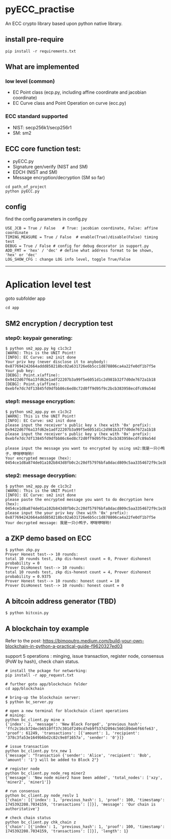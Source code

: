# pyECC_practise
An ECC crypto library based upon python native library.

## install pre-require
```
pip install -r requirements.txt
``` 

## What are implemented

### low level (common)
- EC Point class (ecp.py, including affine coordinate and jacobian coordinate)
- EC Curve class and Point Operation on curve (ecc.py)

### ECC standard supported
- NIST: secp256k1/secp256r1
- SM: sm2

## ECC core function test:
- pyECC.py
- Signature gen/verify (NIST and SM)
- EDCH (NIST and SM)
- Message encryption/decryption (SM so far)

```shell
cd path_of_project
python pyECC.py
```

## config
find the config parameters in config.py

```shell
USE_JCB = True / False   # True: jacobian coordinate, False: affine coordinate
TIMING_MEASURE = True / False  # enable(True)/disable(False) timing test
DEBUG = True / False # config for debug decorator in support.py
ADD_FMT = 'hex' / 'dec' # define what address format to be shown, 'hex' or 'dec'
LOG_SHOW_CFG : change LOG info level, toggle True/False
```
---

# Aplication level test
goto subfolder app
```shell
cd app
```
## SM2 encryption / decryption test

### step0: keypair generating: 

```shell
$ python sm2_app.py kg c1c3c2
[WARN]: This is the UNIT Point!
[INFO]: EC Curve: sm2 init done
Your priv key (never disclose it to anybody): 0x877694242664addd858218bc02a631726e6b5cc1d878806ca4a22fe0df1b7f5e
Your pub key:
[DEBG]: Point.x(affine): 0x9422d67f6a13fd62e1adf22207b3a99f5e6051d1c2d981b32f7d0de7672a1b18
[DEBG]: Point.y(affine): 0xebfe7dc7df13845fd9dfbb86c6ed8c72d0ff9d95f9c2bcb383958ecdfc89a54d
```

### step1: message encryption: 
```shell
$ python sm2_app.py en c1c3c2
[WARN]: This is the UNIT Point!
[INFO]: EC Curve: sm2 init done
please input the receiver's public key x (hex with '0x' prefix): 0x9422d67f6a13fd62e1adf22207b3a99f5e6051d1c2d981b32f7d0de7672a1b18
please input the receiver's public key y (hex with '0x' prefix): 0xebfe7dc7df13845fd9dfbb86c6ed8c72d0ff9d95f9c2bcb383958ecdfc89a54d

please input the message you want to encrypted by using sm2:我是一只小鸭子，咿呀咿呀哟!
Your encrypted message (hex): 0454ce1d8a874de01a102b843d8fb0c2c20df57976bfa8dacd809c5aa3354672f9c1e3ba0c7b823c7d24c228d471a193fb109fdd1d214bbd017c7991c6c3a336ba052b4aa60f4f465e5843cae7da7c1e30e0b2bd12057c6a32de454c13f5edcec2f798945112b7b99d2bb0cc299fb8dd6d32a3dc480aee9b4723a36a3d5f38aa4ba35b2e4dafa7c98f
```

### step2: message decryption: 
```shell
$ python sm2_app.py de c1c3c2
[WARN]: This is the UNIT Point!
[INFO]: EC Curve: sm2 init done
please paste the encrypted message you want to do decryption here (hex):  0454ce1d8a874de01a102b843d8fb0c2c20df57976bfa8dacd809c5aa3354672f9c1e3ba0c7b823c7d24c228d471a193fb109fdd1d214bbd017c7991c6c3a336ba052b4aa60f4f465e5843cae7da7c1e30e0b2bd12057c6a32de454c13f5edcec2f798945112b7b99d2bb0cc299fb8dd6d32a3dc480aee9b4723a36a3d5f38aa4ba35b2e4dafa7c98f
please input the your priv key (hex with '0x' prefix): 0x877694242664addd858218bc02a631726e6b5cc1d878806ca4a22fe0df1b7f5e
Your decrypted message: 我是一只小鸭子，咿呀咿呀哟!
```

## a ZKP demo based on ECC
```shell
$ python zkp.py 
Prover Honest test--> 10 rounds: 
total 10 rounds test, zkp dis-honest count = 0, Prover dishonest probability = 0
Prover DisHonest test--> 10 rounds: 
total 10 rounds test, zkp dis-honest count = 4, Prover dishonest probability = 0.9375
Prover Honest test--> 10 rounds: honest count = 10
Prover DisHonest test--> 10 rounds: honest count = 0
```

## A bitcoin address generator (TBD)
```shell
$ python bitcoin.py 
```

## A blockchain toy example

Refer to the post: https://bimoputro.medium.com/build-your-own-blockchain-in-python-a-practical-guide-f9620327ed03

support 5 operations : minging, issue transaction, register node, consensus (PoW by hash), check chain status.

```shell
# install the pckage for networking:
pip install -r app_request.txt

# further goto app/blockchain folder
cd app/blockchain

# bring-up the blockchain server:
$ python bc_server.py 

# open a new terminal for blockchain client operations
# mining: 
python bc_client.py mine x
{'index': 2, 'message': 'New Block Forged', 'previous_hash': 'ffc2c16cb724ecb6510ff37c301df249cd7eb9f537d2094c560189de6f66fe63', 'proof': 61249, 'transactions': [{'amount': 1, 'recipient': '378c3fa53e1649b6bd2c82c9e8f1657a', 'sender': '0'}]}

# issue transaction
python bc_client.py trx_new 1
{'message': "Transaction {'sender': 'Alice', 'recipient': 'Bob', 'amount': '1'} will be added to Block 2"}

# register node
python bc_client.py node_reg miner2
{'message': 'New node miner2 have been added', 'total_nodes': ['xzy', 'miner2', 'miner1']}

# run consensus
python bc_client.py node_reslv 1
{'chain': [{'index': 1, 'previous_hash': 1, 'proof': 100, 'timestamp': 1745392208.7034159, 'transactions': []}], 'message': 'Our chain is authoritative'}

# check chain status
python bc_client.py chk_chain z
{'chain': [{'index': 1, 'previous_hash': 1, 'proof': 100, 'timestamp': 1745392208.7034159, 'transactions': []}], 'length': 1}

```

